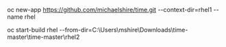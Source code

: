 oc new-app https://github.com/michaelshire/time.git --context-dir=rhel1 --name rhel

oc start-build rhel --from-dir=C:\Users\mshire\Downloads\time-master\time-master\rhel2
